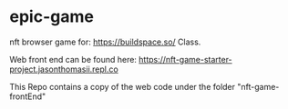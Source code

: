 # epic-game
 nft browser game for: 
https://buildspace.so/ Class.

Web front end can be found here: 
https://nft-game-starter-project.jasonthomasii.repl.co

This Repo contains a copy of the web code under the folder "nft-game-frontEnd" 